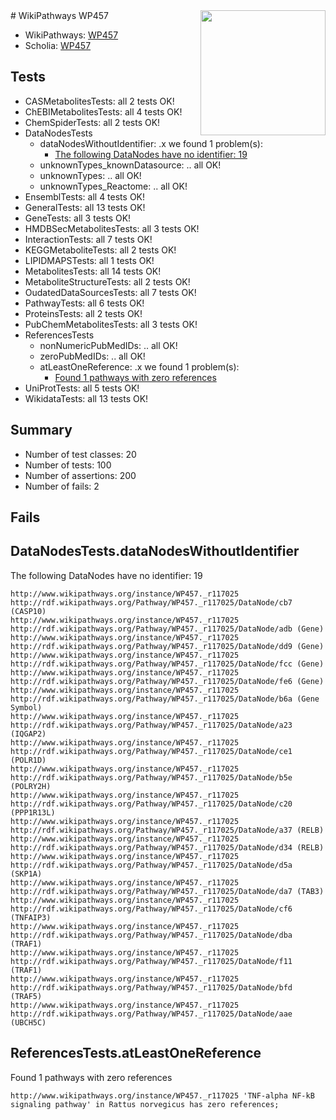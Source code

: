 <img style="float: right; width: 200px" src="https://upload.wikimedia.org/wikipedia/commons/thumb/8/83/Wplogo_with_text_500.png/640px-Wplogo_with_text_500.png" />
# WikiPathways WP457

* WikiPathways: [WP457](https://new.wikipathways.org/pathways/WP457)
* Scholia: [WP457](https://scholia.toolforge.org/wikipathways/WP457)
## Tests
* CASMetabolitesTests: all 2 tests OK!
* ChEBIMetabolitesTests: all 4 tests OK!
* ChemSpiderTests: all 2 tests OK!
* DataNodesTests
    * dataNodesWithoutIdentifier: .x we found 1 problem(s):
        * [The following DataNodes have no identifier: 19](#8792c499)
    * unknownTypes_knownDatasource: .. all OK!
    * unknownTypes: .. all OK!
    * unknownTypes_Reactome: .. all OK!
* EnsemblTests: all 4 tests OK!
* GeneralTests: all 13 tests OK!
* GeneTests: all 3 tests OK!
* HMDBSecMetabolitesTests: all 3 tests OK!
* InteractionTests: all 7 tests OK!
* KEGGMetaboliteTests: all 2 tests OK!
* LIPIDMAPSTests: all 1 tests OK!
* MetabolitesTests: all 14 tests OK!
* MetaboliteStructureTests: all 2 tests OK!
* OudatedDataSourcesTests: all 7 tests OK!
* PathwayTests: all 6 tests OK!
* ProteinsTests: all 2 tests OK!
* PubChemMetabolitesTests: all 3 tests OK!
* ReferencesTests
    * nonNumericPubMedIDs: .. all OK!
    * zeroPubMedIDs: .. all OK!
    * atLeastOneReference: .x we found 1 problem(s):
        * [Found 1 pathways with zero references](#35eb778e)
* UniProtTests: all 5 tests OK!
* WikidataTests: all 13 tests OK!


## Summary

* Number of test classes: 20
* Number of tests: 100
* Number of assertions: 200
* Number of fails: 2

## Fails

<a name="8792c499" />

## DataNodesTests.dataNodesWithoutIdentifier

The following DataNodes have no identifier: 19
```
http://www.wikipathways.org/instance/WP457._r117025 http://rdf.wikipathways.org/Pathway/WP457._r117025/DataNode/cb7 (CASP10)
http://www.wikipathways.org/instance/WP457._r117025 http://rdf.wikipathways.org/Pathway/WP457._r117025/DataNode/adb (Gene)
http://www.wikipathways.org/instance/WP457._r117025 http://rdf.wikipathways.org/Pathway/WP457._r117025/DataNode/dd9 (Gene)
http://www.wikipathways.org/instance/WP457._r117025 http://rdf.wikipathways.org/Pathway/WP457._r117025/DataNode/fcc (Gene)
http://www.wikipathways.org/instance/WP457._r117025 http://rdf.wikipathways.org/Pathway/WP457._r117025/DataNode/fe6 (Gene)
http://www.wikipathways.org/instance/WP457._r117025 http://rdf.wikipathways.org/Pathway/WP457._r117025/DataNode/b6a (Gene Symbol)
http://www.wikipathways.org/instance/WP457._r117025 http://rdf.wikipathways.org/Pathway/WP457._r117025/DataNode/a23 (IQGAP2)
http://www.wikipathways.org/instance/WP457._r117025 http://rdf.wikipathways.org/Pathway/WP457._r117025/DataNode/ce1 (POLR1D)
http://www.wikipathways.org/instance/WP457._r117025 http://rdf.wikipathways.org/Pathway/WP457._r117025/DataNode/b5e (POLRY2H)
http://www.wikipathways.org/instance/WP457._r117025 http://rdf.wikipathways.org/Pathway/WP457._r117025/DataNode/c20 (PPP1R13L)
http://www.wikipathways.org/instance/WP457._r117025 http://rdf.wikipathways.org/Pathway/WP457._r117025/DataNode/a37 (RELB)
http://www.wikipathways.org/instance/WP457._r117025 http://rdf.wikipathways.org/Pathway/WP457._r117025/DataNode/d34 (RELB)
http://www.wikipathways.org/instance/WP457._r117025 http://rdf.wikipathways.org/Pathway/WP457._r117025/DataNode/d5a (SKP1A)
http://www.wikipathways.org/instance/WP457._r117025 http://rdf.wikipathways.org/Pathway/WP457._r117025/DataNode/da7 (TAB3)
http://www.wikipathways.org/instance/WP457._r117025 http://rdf.wikipathways.org/Pathway/WP457._r117025/DataNode/cf6 (TNFAIP3)
http://www.wikipathways.org/instance/WP457._r117025 http://rdf.wikipathways.org/Pathway/WP457._r117025/DataNode/dba (TRAF1)
http://www.wikipathways.org/instance/WP457._r117025 http://rdf.wikipathways.org/Pathway/WP457._r117025/DataNode/f11 (TRAF1)
http://www.wikipathways.org/instance/WP457._r117025 http://rdf.wikipathways.org/Pathway/WP457._r117025/DataNode/bfd (TRAF5)
http://www.wikipathways.org/instance/WP457._r117025 http://rdf.wikipathways.org/Pathway/WP457._r117025/DataNode/aae (UBCH5C)
```

<a name="35eb778e" />

## ReferencesTests.atLeastOneReference

Found 1 pathways with zero references
```
http://www.wikipathways.org/instance/WP457._r117025 'TNF-alpha NF-kB signaling pathway' in Rattus norvegicus has zero references; 
```

